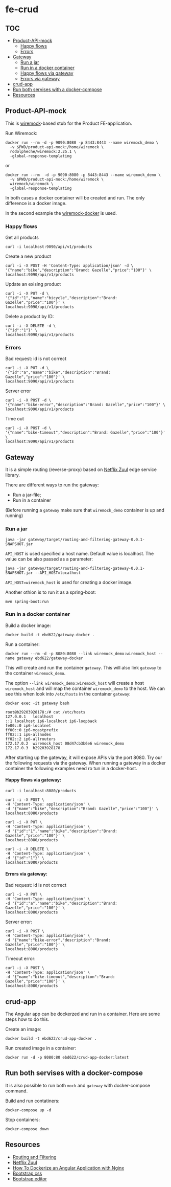# fe-crud

## TOC
* [Product-API-mock](#product-api-mock)
   * [Happy flows](#happy-flows)
   * [Errors](#errors)
* [Gateway](#gateway)
   * [Run a jar](#run-a-jar)
   * [Run in a docker container](#run-in-a-docker-container)
   * [Happy flows via gateway](#happy-flows-via-gateway)
   * [Errors via gateway](#errors-via-gateway)
* [crud-app](#crud-app)
* [Run both servises with a docker-compose](#run-both-servises-with-a-docker-compose)
* [Resources](#resources)

## Product-API-mock
This is [wiremock](http://wiremock.org/)-based stub for the Product FE-application.

Run Wiremock:
```
docker run --rm -d -p 9090:8080 -p 8443:8443 --name wiremock_demo \
  -v $PWD/product-api-mock:/home/wiremock \
  rodolpheche/wiremock:2.25.1 \
  -global-response-templating  
```
or
```
docker run --rm  -d -p 9090:8080 -p 8443:8443 --name wiremock_demo \
  -v $PWD/product-api-mock:/home/wiremock \
  wiremock/wiremock \
  -global-response-templating  
```
In both cases a docker container will be created and run. The only difference is a docker image. 

In the second example the [wiremock-docker](https://github.com/wiremock/wiremock-docker) is used.

### Happy flows
Get all products
```
curl -i localhost:9090/api/v1/products
```
Create a new product
```
curl -i -X POST -H 'Content-Type: application/json' -d \
'{"name":"bike","description":"Brand: Gazelle","price":"100"}' \
localhost:9090/api/v1/products
```
Update an exising product
```
curl -i -X PUT -d \
'{"id":"1","name":"bicycle","description":"Brand: Gazelle","price":"100"}' \
localhost:9090/api/v1/products
```

Delete a product by ID:
```
curl -i -X DELETE -d \
'{"id":"1"}' \
localhost:9090/api/v1/products
```
### Errors
Bad request: id is not correct
```
curl -i -X PUT -d \
'{"id":"a","name":"bike","description":"Brand: Gazelle","price":"100"}' \
localhost:9090/api/v1/products
```

Server error 
```
curl -i -X POST -d \
'{"name":"bike-error","description":"Brand: Gazelle","price":"100"}' \
localhost:9090/api/v1/products
```

Time out
```
curl -i -X POST -d \
'{"name":"bike-timeout","description":"Brand: Gazelle","price":"100"}' \
localhost:9090/api/v1/products
```

## Gateway
It is a simple routing (reverse-proxy) based on [Netflix Zuul](https://github.com/Netflix/zuul) edge service library.

There are different ways to run the gateway:
- Run a jar-file;
- Run in a container

(Before running a `gateway` make sure that `wiremock_demo` container is up and running)
### Run a jar
```
java -jar gateway/target/routing-and-filtering-gateway-0.0.1-SNAPSHOT.jar

```
`API_HOST` is used specified a host name. Default value is localhost. The value can be also passed as a parameter:
```
java -jar gateway/target/routing-and-filtering-gateway-0.0.1-SNAPSHOT.jar --API_HOST=localhost
```
`API_HOST=wiremock_host` is used for creating a docker image.

Another othion is to run it as a spring-boot:
```
mvn spring-boot:run
```

### Run in a docker container
Build a docker image:
```
docker build -t ebd622/gateway-docker .
```
Run a container:
```
docker run --rm -d -p 8080:8080 --link wiremock_demo:wiremock_host --name gateway ebd622/gateway-docker
```
This will create and run the container `gateway`. This will also link `gateway` to the container `wiremock_demo`. 

The option `--link wiremock_demo:wiremock_host` will create a host `wiremock_host` and will map the container `wiremock_demo` to the host. We can see this when look into `/etc/hosts` in the container `gateway`:
```
docker exec -it gateway bash

root@b29203928178:/# cat /etc/hosts
127.0.0.1	localhost
::1	localhost ip6-localhost ip6-loopback
fe00::0	ip6-localnet
ff00::0	ip6-mcastprefix
ff02::1	ip6-allnodes
ff02::2	ip6-allrouters
172.17.0.2	wiremock_host 08d47cb3b6e6 wiremock_demo
172.17.0.3	b29203928178
```
After starting up the gateway, it will expose APIs via the port 8080.
Try our the following requests via the gateway. When running a gateway in a docker container the 
following examples need ro tun in a docker-host.

#### Happy flows via gateway:
```
curl -i localhost:8080/products
```
```
curl -i -X POST \
-H 'Content-Type: application/json' \
-d '{"name":"bike","description":"Brand: Gazelle","price":"100"}' \
localhost:8080/products
```
```
curl -i -X PUT \
-H 'Content-Type: application/json' \
-d '{"id":"1","name":"bike","description":"Brand: Gazelle","price":"100"}' \
localhost:8080/products
```
```
curl -i -X DELETE \
-H 'Content-Type: application/json' \
-d '{"id":"1"}' \
localhost:8080/products
```

#### Errors via gateway:
Bad request: id is not correct
```
curl -i -X PUT \
-H 'Content-Type: application/json' \
-d '{"id":"a","name":"bike","description":"Brand: Gazelle","price":"100"}' \
localhost:8080/products
```
Server error:
```
curl -i -X POST \
-H 'Content-Type: application/json' \
-d '{"name":"bike-error","description":"Brand: Gazelle","price":"100"}' \
localhost:8080/products
```

Timeout error:
```
curl -i -X POST \
-H 'Content-Type: application/json' \
-d '{"name":"bike-timeout","description":"Brand: Gazelle","price":"100"}' \
localhost:8080/products
```

## crud-app
The Angular app can be dockerzed and run in a container. Here are some steps how to do this.

Create an image:
```
docker build -t ebd622/crud-app-docker .
```
Run created image in a container:
```
docker run -d -p 8080:80 ebd622/crud-app-docker:latest
```

## Run both servises with a docker-compose
It is also possible to run both `mock` and `gateway` with docker-compose command.

Build and run contatiners:
```
docker-compose up -d
```
Stop containers:
```
docker-compose down
```



## Resources
* [Routing and Filtering](https://spring.io/guides/gs/routing-and-filtering/)
* [Netflix Zuul](https://github.com/Netflix/zuul)
* [How To Dockerize an Angular Application with Nginx](https://www.indellient.com/blog/how-to-dockerize-an-angular-application-with-nginx)
* [Bootstrap css](https://getbootstrap.com/docs/3.4/css/)
* [Bootstrap editor](https://angrytools.com/bootstrap/editor/)
